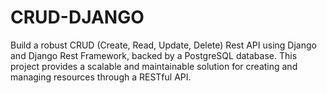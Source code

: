 # CRUD-DJANGO
Build a robust CRUD (Create, Read, Update, Delete) Rest API using Django and Django Rest Framework, backed by a PostgreSQL database. This project provides a scalable and maintainable solution for creating and managing resources through a RESTful API.
